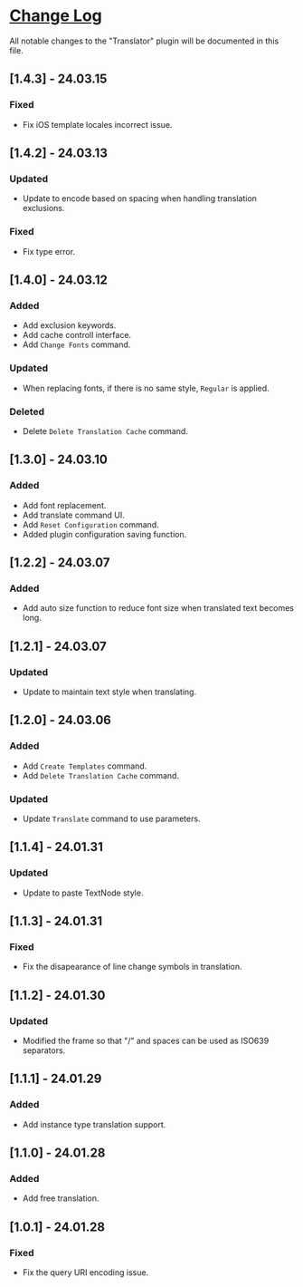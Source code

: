 # [Change Log](http://keepachangelog.com/)

All notable changes to the "Translator" plugin will be documented in this file.

## [1.4.3] - 24.03.15
### Fixed
- Fix iOS template locales incorrect issue.

## [1.4.2] - 24.03.13
### Updated
- Update to encode based on spacing when handling translation exclusions.

### Fixed
- Fix type error.

## [1.4.0] - 24.03.12
### Added
- Add exclusion keywords.
- Add cache controll interface.
- Add `Change Fonts` command.

### Updated
- When replacing fonts, if there is no same style, `Regular` is applied.

### Deleted
- Delete `Delete Translation Cache` command.

## [1.3.0] - 24.03.10
### Added
- Add font replacement.
- Add translate command UI.
- Add `Reset Configuration` command.
- Added plugin configuration saving function.

## [1.2.2] - 24.03.07
### Added
- Add auto size function to reduce font size when translated text becomes long.

## [1.2.1] - 24.03.07
### Updated
- Update to maintain text style when translating.

## [1.2.0] - 24.03.06
### Added
- Add `Create Templates` command.
- Add `Delete Translation Cache` command.

### Updated
- Update `Translate` command to use parameters.

## [1.1.4] - 24.01.31
### Updated
- Update to paste TextNode style.

## [1.1.3] - 24.01.31
### Fixed
- Fix the disapearance of line change symbols in translation.

## [1.1.2] - 24.01.30
### Updated
- Modified the frame so that "/" and spaces can be used as ISO639 separators.

## [1.1.1] - 24.01.29
### Added
- Add instance type translation support.

## [1.1.0] - 24.01.28
### Added
- Add free translation.

## [1.0.1] - 24.01.28
### Fixed
- Fix the query URI encoding issue.